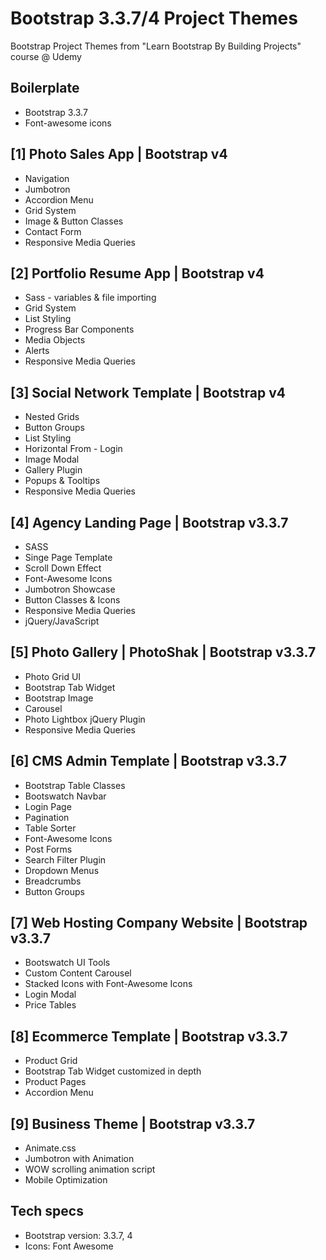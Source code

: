 Bootstrap 3.3.7/4 Project Themes
================================

Bootstrap Project Themes from "Learn Bootstrap By Building Projects" course @ Udemy

Boilerplate
-----------
  * Bootstrap 3.3.7
  * Font-awesome icons

[1] Photo Sales App | Bootstrap v4
----------------------------------
  * Navigation
  * Jumbotron
  * Accordion Menu
  * Grid System
  * Image & Button Classes
  * Contact Form
  * Responsive Media Queries

[2] Portfolio Resume App | Bootstrap v4 
---------------------------------------
  * Sass - variables & file importing
  * Grid System
  * List Styling
  * Progress Bar Components
  * Media Objects
  * Alerts
  * Responsive Media Queries

[3] Social Network Template | Bootstrap v4
------------------------------------------
  * Nested Grids
  * Button Groups 
  * List Styling
  * Horizontal From - Login
  * Image Modal
  * Gallery Plugin
  * Popups & Tooltips
  * Responsive Media Queries

[4] Agency Landing Page | Bootstrap v3.3.7
------------------------------------------
  * SASS
  * Singe Page Template
  * Scroll Down Effect
  * Font-Awesome Icons
  * Jumbotron Showcase
  * Button Classes & Icons
  * Responsive Media Queries
  * jQuery/JavaScript

[5] Photo Gallery | PhotoShak | Bootstrap v3.3.7
------------------------------------------------
  * Photo Grid UI
  * Bootstrap Tab Widget
  * Bootstrap Image
  * Carousel
  * Photo Lightbox jQuery Plugin
  * Responsive Media Queries

[6] CMS Admin Template | Bootstrap v3.3.7
-----------------------------------------
  * Bootstrap Table Classes
  * Bootswatch Navbar
  * Login Page
  * Pagination
  * Table Sorter
  * Font-Awesome Icons
  * Post Forms
  * Search Filter Plugin
  * Dropdown Menus
  * Breadcrumbs
  * Button Groups

[7] Web Hosting Company Website | Bootstrap v3.3.7
--------------------------------------------------
  * Bootswatch UI Tools
  * Custom Content Carousel
  * Stacked Icons with Font-Awesome Icons
  * Login Modal
  * Price Tables

[8] Ecommerce Template | Bootstrap v3.3.7
-----------------------------------------
  * Product Grid
  * Bootstrap Tab Widget customized in depth
  * Product Pages
  * Accordion Menu

[9] Business Theme | Bootstrap v3.3.7
-------------------------------------
  * Animate.css
  * Jumbotron with Animation
  * WOW scrolling animation script
  * Mobile Optimization

Tech specs
----------

* Bootstrap version: 3.3.7, 4
* Icons: Font Awesome